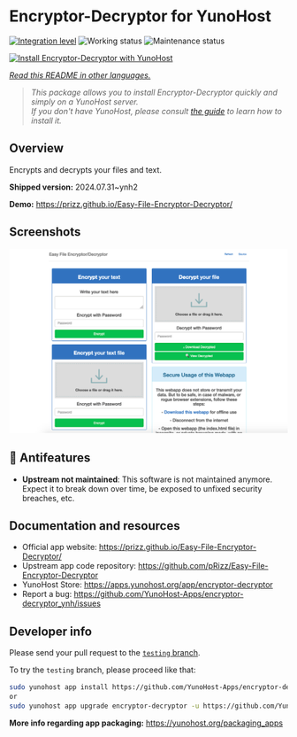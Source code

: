 <!--
N.B.: This README was automatically generated by <https://github.com/YunoHost/apps/tree/master/tools/readme_generator>
It shall NOT be edited by hand.
-->

# Encryptor-Decryptor for YunoHost

[![Integration level](https://dash.yunohost.org/integration/encryptor-decryptor.svg)](https://ci-apps.yunohost.org/ci/apps/encryptor-decryptor/) ![Working status](https://ci-apps.yunohost.org/ci/badges/encryptor-decryptor.status.svg) ![Maintenance status](https://ci-apps.yunohost.org/ci/badges/encryptor-decryptor.maintain.svg)

[![Install Encryptor-Decryptor with YunoHost](https://install-app.yunohost.org/install-with-yunohost.svg)](https://install-app.yunohost.org/?app=encryptor-decryptor)

*[Read this README in other languages.](./ALL_README.md)*

> *This package allows you to install Encryptor-Decryptor quickly and simply on a YunoHost server.*  
> *If you don't have YunoHost, please consult [the guide](https://yunohost.org/install) to learn how to install it.*

## Overview

Encrypts and decrypts your files and text.

**Shipped version:** 2024.07.31~ynh2

**Demo:** <https://prizz.github.io/Easy-File-Encryptor-Decryptor/>

## Screenshots

![Screenshot of Encryptor-Decryptor](./doc/screenshots/screenshot.png)

## :red_circle: Antifeatures

- **Upstream not maintained**: This software is not maintained anymore. Expect it to break down over time, be exposed to unfixed security breaches, etc.

## Documentation and resources

- Official app website: <https://prizz.github.io/Easy-File-Encryptor-Decryptor/>
- Upstream app code repository: <https://github.com/pRizz/Easy-File-Encryptor-Decryptor>
- YunoHost Store: <https://apps.yunohost.org/app/encryptor-decryptor>
- Report a bug: <https://github.com/YunoHost-Apps/encryptor-decryptor_ynh/issues>

## Developer info

Please send your pull request to the [`testing` branch](https://github.com/YunoHost-Apps/encryptor-decryptor_ynh/tree/testing).

To try the `testing` branch, please proceed like that:

```bash
sudo yunohost app install https://github.com/YunoHost-Apps/encryptor-decryptor_ynh/tree/testing --debug
or
sudo yunohost app upgrade encryptor-decryptor -u https://github.com/YunoHost-Apps/encryptor-decryptor_ynh/tree/testing --debug
```

**More info regarding app packaging:** <https://yunohost.org/packaging_apps>
